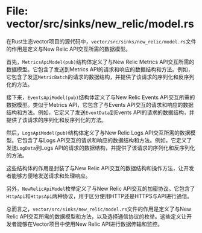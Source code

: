 # File: vector/src/sinks/new_relic/model.rs

在Rust生态vector项目的源代码中，`vector/src/sinks/new_relic/model.rs`文件的作用是定义与New Relic API交互所需的数据模型。

首先，`MetricsApiModel(pub)`结构体定义了与New Relic Metrics API交互所需的数据模型。它包含了发送到Metrics API的请求和响应的数据结构和方法。例如，它包含了发送`MetricBatch`的请求的数据结构，并提供了该请求的序列化和反序列化的方法。

接下来，`EventsApiModel(pub)`结构体定义了与New Relic Events API交互所需的数据模型。类似于Metrics API，它包含了与Events API交互的请求和响应的数据结构和方法。例如，它定义了发送`EventData`到Events API的请求的数据结构，并提供了该请求的序列化和反序列化的方法。

然后，`LogsApiModel(pub)`结构体定义了与New Relic Logs API交互所需的数据模型。它包含了与Logs API交互的请求和响应的数据结构和方法。例如，它定义了发送`LogData`到Logs API的请求的数据结构，并提供了该请求的序列化和反序列化的方法。

这些结构体的作用是封装了与New Relic API交互的数据结构和操作方法，让开发者能够方便地发送请求和处理响应。

另外，`NewRelicApiModel`枚举定义了与New Relic API交互的加密协议。它包含了`HttpApi`和`HttpsApi`两种协议，用于区分使用HTTP还是HTTPS与API进行通信。

总而言之，`vector/src/sinks/new_relic/model.rs`文件的作用是定义了与New Relic API交互所需的数据模型和方法，以及选择通信协议的枚举。这些定义让开发者能够在Vector项目中使用New Relic API进行数据传输和监控。

